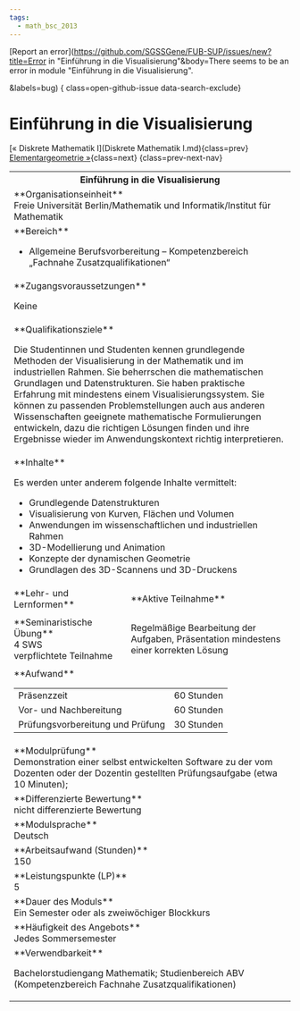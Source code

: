 ```yaml
---
tags:
  - math_bsc_2013
---
```

[Report an error](https://github.com/SGSSGene/FUB-SUP/issues/new?title=Error in "Einführung in die Visualisierung"&body=There seems to be an error in module "Einführung in die Visualisierung".

<Describe here a slightly more detailed description of what is wrong>&labels=bug)
{ class=open-github-issue data-search-exclude}

# Einführung in die Visualisierung

[« Diskrete Mathematik I](Diskrete Mathematik I.md){class=prev}
[Elementargeometrie »](Elementargeometrie.md){class=next}
{class=prev-next-nav}

<table markdown id="moduledesc">
<tr markdown class="moduledesc_head"><th colspan="2">Einführung in die Visualisierung </th></tr>
<tr markdown><td colspan="2">**Organisationseinheit**   <br>Freie Universität Berlin/Mathematik und Informatik/Institut für Mathematik</td></tr>

<tr markdown><td colspan="2">**Bereich**<br>


- Allgemeine Berufsvorbereitung – Kompetenzbereich „Fachnahe Zusatzqualifikationen“

</td></tr>

<tr markdown><td colspan="2">**Zugangsvoraussetzungen** <br>

Keine


</td></tr>
<tr markdown><td colspan="2">**Qualifikationsziele**    <br>

Die Studentinnen und Studenten kennen grundlegende Methoden der
Visualisierung in der Mathematik und im industriellen Rahmen. Sie
beherrschen die mathematischen Grundlagen und Datenstrukturen. Sie haben
praktische Erfahrung mit mindestens einem Visualisierungssystem. Sie können
zu passenden Problemstellungen auch aus anderen Wissenschaften geeignete
mathematische Formulierungen entwickeln, dazu die richtigen Lösungen finden
und ihre Ergebnisse wieder im Anwendungskontext richtig interpretieren.


</td></tr>
<tr markdown><td colspan="2">**Inhalte**                <br>

Es werden unter anderem folgende Inhalte vermittelt:

- Grundlegende Datenstrukturen
- Visualisierung von Kurven, Flächen und Volumen
- Anwendungen im wissenschaftlichen und industriellen Rahmen
- 3D-Modellierung und Animation
- Konzepte der dynamischen Geometrie
- Grundlagen des 3D-Scannens und 3D-Druckens


</td></tr>

<tr markdown><td>**Lehr- und Lernformen**</td><td>**Aktive Teilnahme**</td></tr>
<tr markdown><td> **Seminaristische Übung** <br>4 SWS <br> verpflichtete Teilnahme</td><td>

Regelmäßige Bearbeitung der Aufgaben, Präsentation mindestens einer korrekten Lösung
</td></tr>
<tr markdown><td colspan="2">**Aufwand**                <br>
<table class="aufwand_table">
<tr><td>Präsenzzeit</td><td>60 Stunden</td></tr>
<tr><td>Vor- und Nachbereitung</td><td>60 Stunden</td></tr>
<tr><td>Prüfungsvorbereitung und Prüfung</td><td>30 Stunden</td></tr>
</table>

</td></tr>
<tr markdown><td colspan="2">**Modulprüfung**             <br>Demonstration einer selbst entwickelten Software zu der vom Dozenten oder
der Dozentin gestellten Prüfungsaufgabe (etwa 10 Minuten);


</td></tr>
<tr markdown><td colspan="2">**Differenzierte Bewertung** <br>nicht differenzierte Bewertung

</td></tr>
<tr markdown><td colspan="2">**Modulsprache**             <br>Deutsch</td></tr>
<tr markdown><td colspan="2">**Arbeitsaufwand (Stunden)** <br>150</td></tr>
<tr markdown><td colspan="2">**Leistungspunkte (LP)**     <br>5</td></tr>
<tr markdown><td colspan="2">**Dauer des Moduls**         <br>Ein Semester oder als zweiwöchiger Blockkurs</td></tr>
<tr markdown><td colspan="2">**Häufigkeit des Angebots**  <br>Jedes Sommersemester</td></tr>
<tr markdown><td colspan="2">**Verwendbarkeit**           <br>

Bachelorstudiengang Mathematik; Studienbereich ABV (Kompetenzbereich
Fachnahe Zusatzqualifikationen)


</td></tr>

</table>
